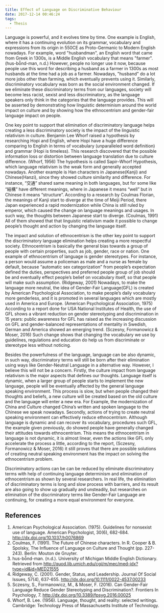 ```yaml
---
title: Effect of Language on Discriminative Behaviour
date: 2017-12-14 00:46:24
tags:
  - Thesis
---
```

Language is powerful, and it evolves time by time. One example is English, where it has a continuing evolution on its grammar, vocabulary and expressions from its origin in 550CE as Proto-Germanic to Modern English nowadays. For example, word "husbandman", an English word that came from Greek in 1300s, is a Middle English vocabulary that means "farmer". (hus-bō̆nd-man, n.d.) However, people no longer use it now, because people use this word for describing a husband as a farmer in 1300s as most husbands at the time had a job as a farmer. Nowadays, "husband" do a lot more jobs other than farming, which eventually prevents using it. Similarly, discriminatory vocabulary was born as the social environment changed. If we eliminate these discriminatory terms from our languages, society will become less racist, sexist and less discriminatory, as the language speakers only think in the categories that the language provides. This will be asserted by demonstrating how linguistic determinism around the world impact on culture and by showing how the ethnocentrism and gender-fair language impact on people.

One key point to support that elimination of discriminatory language helps creating a less discriminatory society is the impact of the linguistic relativism in culture. Benjamin Lee Whorf raised a hypothesis by researching Hopi and English, where Hopi have a huge difference comparing to English in terms of vocabulary (unparalleled word definition) and grammar (Hopi is timeless). This research discovered that the possible information loss or distortion between language translation due to culture difference. (Whorf, 1956) The hypothesis is called Sapir–Whorf Hypothesis, which language relativism is the weak form and generally accepted nowadays. Another example is Han characters in Japanese(Kanji) and Chinese(Hanzi), since they showed culture similarity and difference. For instance, “交通” shared same meaning in both languages, but for some like “結構” have different meanings, where in Japanese it means “well” but in Chinese it means “structure”. According to a research by Coulmas Florian, the meanings of Kanji start to diverge at the time of Meiji Period, there Japan experienced a rapid modernization while China is still ruled by emperor, which caused the change on language meanings and usages. In such way, the thoughts between Japanese start to diverge. (Coulmas, 1991) All of them showed that that linguistic relativism made it possible to change people’s thought and action by changing the language itself.

The impact and solution of ethnocentrism is the other key point to support the discriminatory language elimination helps creating a more respectful society. Ethnocentrism is basically the general bias towards a group of people with certain properties, such as job, gender, race or nation.  One example of ethnocentrism of language is gender stereotypes. For instance, a person would assume a policeman as male and a nurse as female by default, because “automatic sex categorization” from people’s expectation defined the duties, perspectives and preferred people group of job should be and eventually effect people’s belief on vocabulary itself, so that people will make such assumption. (Ridgeway, 2001) Nowadays, to make the language more neutral, the idea of Gender-Fair Language(GFL) is created by American Psychological Association, to make people’s daily vocabulary more genderless, and it is promoted in several languages which are mostly used in America and Europe. (American Psychological Association, 1975) According to a report done for USA National Institutes of Health, the use of GFL shows a vibrant reduction on gender stereotyping and discrimination in 15 years: public awareness for GFL has raised as the increasing discussion on GFL and gender-balanced representations of mentality in Swedish, German and America showed an emerging trend. (Sczesny, Formanowicz & Moser, 2016) Such change shows that changing the vocabulary we use by guidelines, regulations and education do help us from discriminate or stereotype less without noticing.  

Besides the powerfulness of the language, language can be also dynamic, in such way, discriminatory terms will still be born after their elimination using ways like Gender-Neutral Language in a alternative way. However, I believe this will not be a concern. Firstly, the culture impact from language relativism is the major aspects that defines our thoughts. Language itself is dynamic, when a larger group of people starts to implement the new language, people will be eventually affected by the general language speaking environment. This process is slow, but when people changed their thoughts and beliefs, a new culture will be created based on the old culture and the language will enter a new era. For Example, the modernization of China and Culture changed China’s written and spoken language to the Chinese we speak nowadays.  Secondly, actions of trying to create neutral speaking environment can effectively reduce ethnocentrism. Although language is dynamic and can recover its vocabulary, procedures such GFL, the example given previously, do showed people have generally changed their attitudes towards ethnocentrism. This means the ethnocentrism in language is not dynamic, it is almost linear, even the actions like GFL only accelerate the process a little, according to the report, (Sczesny, Formanowicz & Moser, 2016) it still proves that there are possible solutions of creating neutral speaking environment has the impact on solving the ethnocentrism problem.

Discriminatory actions can be can be reduced by eliminate discriminatory terms with help of continuing language determinism and elimination of ethnocentrism as shown by several researchers. In real life, the elimination of discriminatory terms is long and slow process with barriers, and its result are also going to show up gradually and unsteadily, but researches on elimination of the discriminatory terms like Gender-Fair Language are continuing, for creating a more equal environment for everyone.

## References

1. American Psychological Association. (1975). Guidelines for nonsexist use of language. American Psychologist, 30(6), 682-684. http://dx.doi.org/10.1037/h0076869
2. Coulmas, F. (1991). The Future of Chinese characters. In R. Cooper & B. Spolsky, The Influence of Language on Culture and Thought (pp. 227-243). Berlin: Mouton de Gruyter.
3. hus-bō̆nd-man. (n.d.). University of Michigan Middle English Dictionary. Retrieved from http://quod.lib.umich.edu/cgi/m/mec/med-idx?type=id&id=MED21555
4. Ridgeway, C. (2001). Gender, Status, and Leadership. Journal Of Social Issues, 57(4), 637-655. http://dx.doi.org/10.1111/0022-4537.00233
5. Sczesny, S., Formanowicz, M., & Moser, F. (2016). Can Gender-Fair Language Reduce Gender Stereotyping and Discrimination?. Frontiers In Psychology, 7. http://dx.doi.org/10.3389/fpsyg.2016.00025
6. Whorf, B. Lee. (1956). Language, thought, and reality: selected writings. Cambridge: Technology Press of Massachusetts Institute of Technology. 
